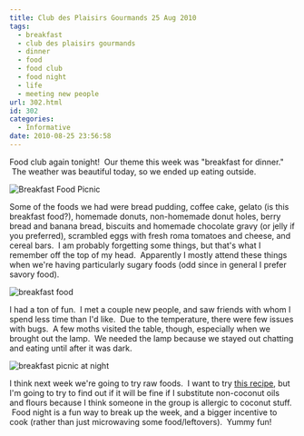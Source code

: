 ```yaml
---
title: Club des Plaisirs Gourmands 25 Aug 2010
tags:
  - breakfast
  - club des plaisirs gourmands
  - dinner
  - food
  - food club
  - food night
  - life
  - meeting new people
url: 302.html
id: 302
categories:
  - Informative
date: 2010-08-25 23:56:58
---
```


Food club again tonight!  Our theme this week was "breakfast for dinner."  The weather was beautiful today, so we ended up eating outside.

![](http://flexapic.com/g.ashx?id=4553 "Breakfast Food Picnic")

Some of the foods we had were bread pudding, coffee cake, gelato (is this breakfast food?), homemade donuts, non-homemade donut holes, berry bread and banana bread, biscuits and homemade chocolate gravy (or jelly if you preferred), scrambled eggs with fresh roma tomatoes and cheese, and cereal bars.  I am probably forgetting some things, but that's what I remember off the top of my head.  Apparently I mostly attend these things when we're having particularly sugary foods (odd since in general I prefer savory food).

![](http://flexapic.com/g.ashx?id=4555 "breakfast food")

I had a ton of fun.  I met a couple new people, and saw friends with whom I spend less time than I'd like.  Due to the temperature, there were few issues with bugs.  A few moths visited the table, though, especially when we brought out the lamp.  We needed the lamp because we stayed out chatting and eating until after it was dark.

![](http://flexapic.com/g.ashx?id=4557 "breakfast picnic at night")

I think next week we're going to try raw foods.  I want to try [this recipe](http://thegreengirls.com/blog/post/2010/08/Carrot-Goji-Cake-with-Spicy-Icing.aspx), but I'm going to try to find out if it will be fine if I substitute non-coconut oils and flours because I think someone in the group is allergic to coconut stuff.  Food night is a fun way to break up the week, and a bigger incentive to cook (rather than just microwaving some food/leftovers).  Yummy fun!